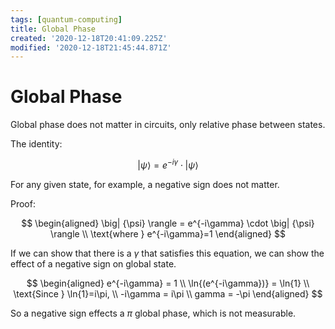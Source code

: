 ```yaml
---
tags: [quantum-computing]
title: Global Phase
created: '2020-12-18T20:41:09.225Z'
modified: '2020-12-18T21:45:44.871Z'
---
```


# Global Phase

Global phase does not matter in circuits, only relative phase between states.

The identity:

$$
\big| {\psi} \rangle = e^{-i\gamma} \cdot \big| {\psi} \rangle 
$$

For any given state, for example, a negative sign does not matter.

Proof:

$$
\begin{aligned}
    \big| {\psi} \rangle = e^{-i\gamma} \cdot \big| {\psi} \rangle \\
    \text{where } e^{-i\gamma}=1
\end{aligned}
$$

If we can show that there is a $\gamma$ that satisfies this equation, we can show the effect of a negative sign on global state.


$$
\begin{aligned}
    e^{-i\gamma} = 1 \\
    \ln{(e^{-i\gamma})} = \ln{1} \\
    \text{Since } \ln{1}=i\pi, \\
    -i\gamma = i\pi \\
    gamma = -\pi
\end{aligned}
$$

So a negative sign effects a $\pi$ global phase, which is not measurable.
